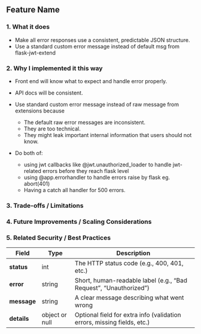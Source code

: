 ## Feature Name

### 1. What it does
- Make all error responses use a consistent, predictable JSON structure.
- Use a standard custom error message instead of default msg from flask-jwt-extend

### 2. Why I implemented it this way
- Front end will know what to expect and handle error properly.
- API docs will be consistent.
- Use standard custom error message instead of raw message from extensions because
  - The default raw error messages are inconsistent.
  - They are too technical.
  - They might leak important internal information that users should not know. 

- Do both of:
  - using jwt callbacks like @jwt.unauthorized_loader to handle jwt-related errors before they reach flask level
  - using @app.errorhandler to handle errors raise by flask eg. abort(401)
  - Having a catch all handler for 500 errors. 

### 3. Trade-offs / Limitations

### 4. Future Improvements / Scaling Considerations

### 5. Related Security / Best Practices
| Field       | Type           | Description                                                             |
| ----------- | -------------- | ----------------------------------------------------------------------- |
| **status**  | int            | The HTTP status code (e.g., 400, 401, etc.)                             |
| **error**   | string         | Short, human-readable label (e.g., “Bad Request”, “Unauthorized”)       |
| **message** | string         | A clear message describing what went wrong                              |
| **details** | object or null | Optional field for extra info (validation errors, missing fields, etc.) |

